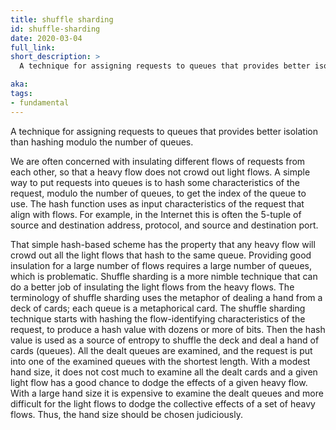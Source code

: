 ```yaml
---
title: shuffle sharding
id: shuffle-sharding
date: 2020-03-04
full_link:
short_description: >
  A technique for assigning requests to queues that provides better isolation than hashing modulo the number of queues.

aka:
tags:
- fundamental
---
```

A technique for assigning requests to queues that provides better isolation than hashing modulo the number of queues.

<!--more--> 

We are often concerned with insulating different flows of requests
from each other, so that a heavy flow does not crowd out light flows.
A simple way to put requests into queues is to hash some
characteristics of the request, modulo the number of queues, to get
the index of the queue to use.  The hash function uses as input
characteristics of the request that align with flows.  For example, in
the Internet this is often the 5-tuple of source and destination
address, protocol, and source and destination port.

That simple hash-based scheme has the property that any heavy flow
will crowd out all the light flows that hash to the same queue.
Providing good insulation for a large number of flows requires a large
number of queues, which is problematic.  Shuffle sharding is a more
nimble technique that can do a better job of insulating the light
flows from the heavy flows.  The terminology of shuffle sharding uses
the metaphor of dealing a hand from a deck of cards; each queue is a
metaphorical card.  The shuffle sharding technique starts with hashing
the flow-identifying characteristics of the request, to produce a hash
value with dozens or more of bits.  Then the hash value is used as a
source of entropy to shuffle the deck and deal a hand of cards
(queues).  All the dealt queues are examined, and the request is put
into one of the examined queues with the shortest length.  With a
modest hand size, it does not cost much to examine all the dealt cards
and a given light flow has a good chance to dodge the effects of a
given heavy flow.  With a large hand size it is expensive to examine
the dealt queues and more difficult for the light flows to dodge the
collective effects of a set of heavy flows.  Thus, the hand size
should be chosen judiciously.

